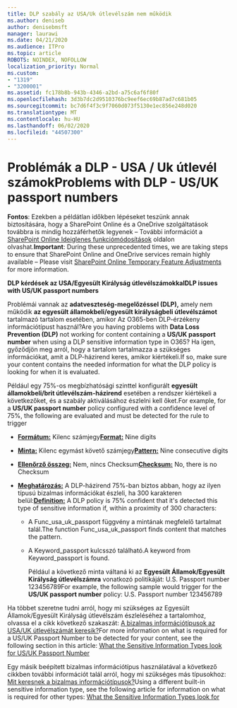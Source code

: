 ```yaml
---
title: DLP szabály az USA/Uk útlevélszám nem működik
ms.author: deniseb
author: denisebmsft
manager: laurawi
ms.date: 04/21/2020
ms.audience: ITPro
ms.topic: article
ROBOTS: NOINDEX, NOFOLLOW
localization_priority: Normal
ms.custom:
- "1319"
- "3200001"
ms.assetid: fc178b8b-943b-4346-a2bd-a75c6af6f80f
ms.openlocfilehash: 3d3b7dc2d9510376bc9eef6ec69b87ad7c681b05
ms.sourcegitcommit: bc7d6f4f3c9f7060d073f5130e1ec856e248d020
ms.translationtype: MT
ms.contentlocale: hu-HU
ms.lasthandoff: 06/02/2020
ms.locfileid: "44507300"
---
```

# <a name="problems-with-dlp---usuk-passport-numbers"></a><span data-ttu-id="80880-102">Problémák a DLP - USA / Uk útlevél számok</span><span class="sxs-lookup"><span data-stu-id="80880-102">Problems with DLP - US/UK passport numbers</span></span>

<span data-ttu-id="80880-103">**Fontos**: Ezekben a példátlan időkben lépéseket teszünk annak biztosítására, hogy a SharePoint Online és a OneDrive szolgáltatások továbbra is mindig hozzáférhetők legyenek – További információt a [SharePoint Online Ideiglenes funkciómódosítások](https://aka.ms/ODSPAdjustments) oldalon olvashat.</span><span class="sxs-lookup"><span data-stu-id="80880-103">**Important**: During these unprecedented times, we are taking steps to ensure that SharePoint Online and OneDrive services remain highly available – Please visit [SharePoint Online Temporary Feature Adjustments](https://aka.ms/ODSPAdjustments) for more information.</span></span>

<span data-ttu-id="80880-104">**DLP kérdések az USA/Egyesült Királyság útlevélszámokkal**</span><span class="sxs-lookup"><span data-stu-id="80880-104">**DLP issues with US/UK passport numbers**</span></span>

<span data-ttu-id="80880-105">Problémái vannak az **adatveszteség-megelőzéssel (DLP),** amely nem működik **az egyesült államokbeli/egyesült királyságbeli útlevélszámot** tartalmazó tartalom esetében, amikor Az O365-ben DLP-érzékeny információtípust használ?</span><span class="sxs-lookup"><span data-stu-id="80880-105">Are you having problems with **Data Loss Prevention (DLP)** not working for content containing a **US/UK passport number** when using a DLP sensitive information type in O365?</span></span> <span data-ttu-id="80880-106">Ha igen, győződjön meg arról, hogy a tartalom tartalmazza a szükséges információkat, amit a DLP-házirend keres, amikor kiértékeli.</span><span class="sxs-lookup"><span data-stu-id="80880-106">If so, make sure your content contains the needed information for what the DLP policy is looking for when it is evaluated.</span></span>
  
<span data-ttu-id="80880-107">Például egy 75%-os megbízhatósági szinttel konfigurált **egyesült államokbeli/brit útlevélszám-házirend** esetében a rendszer kiértékeli a következőket, és a szabály aktiválásához észlelni kell őket.</span><span class="sxs-lookup"><span data-stu-id="80880-107">For example, for a **US/UK passport number** policy configured with a confidence level of 75%, the following are evaluated and must be detected for the rule to trigger</span></span>
  
- <span data-ttu-id="80880-108">**[Formátum:](https://docs.microsoft.com/microsoft-365/compliance/sensitive-information-type-entity-definitions#format-77)** Kilenc számjegy</span><span class="sxs-lookup"><span data-stu-id="80880-108">**[Format:](https://docs.microsoft.com/microsoft-365/compliance/sensitive-information-type-entity-definitions#format-77)** Nine digits</span></span>

- <span data-ttu-id="80880-109">**[Minta:](https://docs.microsoft.com/microsoft-365/compliance/sensitive-information-type-entity-definitions#pattern-77)** Kilenc egymást követő számjegy</span><span class="sxs-lookup"><span data-stu-id="80880-109">**[Pattern:](https://docs.microsoft.com/microsoft-365/compliance/sensitive-information-type-entity-definitions#pattern-77)** Nine consecutive digits</span></span>

- <span data-ttu-id="80880-110">**[Ellenőrző összeg:](https://docs.microsoft.com/microsoft-365/compliance/sensitive-information-type-entity-definitions#checksum-76)** Nem, nincs Checksum</span><span class="sxs-lookup"><span data-stu-id="80880-110">**[Checksum:](https://docs.microsoft.com/microsoft-365/compliance/sensitive-information-type-entity-definitions#checksum-76)** No, there is no Checksum</span></span>

- <span data-ttu-id="80880-111">**[Meghatározás:](https://docs.microsoft.com/microsoft-365/compliance/sensitive-information-type-entity-definitions#definition-77)** A DLP-házirend 75%-ban biztos abban, hogy az ilyen típusú bizalmas információkat észleli, ha 300 karakteren belül:</span><span class="sxs-lookup"><span data-stu-id="80880-111">**[Definition:](https://docs.microsoft.com/microsoft-365/compliance/sensitive-information-type-entity-definitions#definition-77)** A DLP policy is 75% confident that it's detected this type of sensitive information if, within a proximity of 300 characters:</span></span>

  - <span data-ttu-id="80880-112">A Func_usa_uk_passport függvény a mintának megfelelő tartalmat talál.</span><span class="sxs-lookup"><span data-stu-id="80880-112">The function Func_usa_uk_passport finds content that matches the pattern.</span></span>

  - <span data-ttu-id="80880-113">A Keyword_passport kulcsszó található.</span><span class="sxs-lookup"><span data-stu-id="80880-113">A keyword from Keyword_passport is found.</span></span>

    <span data-ttu-id="80880-114">Például a következő minta váltaná ki az **Egyesült Államok/Egyesült Királyság útlevélszámra** vonatkozó politikáját: U.S. Passport number 123456789</span><span class="sxs-lookup"><span data-stu-id="80880-114">For example, the following sample would trigger for the **US/UK passport number** policy: U.S. Passport number 123456789</span></span>

<span data-ttu-id="80880-115">Ha többet szeretne tudni arról, hogy mi szükséges az Egyesült Államok/Egyesült Királyság útlevélszám észleléséhez a tartalomhoz, olvassa el a cikk következő szakaszát: [A bizalmas információtípusok az USA/UK útlevélszámát keresik?](https://docs.microsoft.com/microsoft-365/compliance/sensitive-information-type-entity-definitions#us--uk-passport-number)</span><span class="sxs-lookup"><span data-stu-id="80880-115">For more information on what is required for a US/UK Passport Number to be detected for your content, see the following section in this article: [What the Sensitive Information Types look for US/UK Passport Number](https://docs.microsoft.com/microsoft-365/compliance/sensitive-information-type-entity-definitions#us--uk-passport-number)</span></span>
  
<span data-ttu-id="80880-116">Egy másik beépített bizalmas információtípus használatával a következő cikkben további információt talál arról, hogy mi szükséges más típusokhoz: [Mit keresnek a bizalmas információtípusok?](https://docs.microsoft.com/microsoft-365/compliance/sensitive-information-type-entity-definitions)</span><span class="sxs-lookup"><span data-stu-id="80880-116">Using a different built-in sensitive information type, see the following article for information on what is required for other types: [What the Sensitive Information Types look for](https://docs.microsoft.com/microsoft-365/compliance/sensitive-information-type-entity-definitions)</span></span>
  